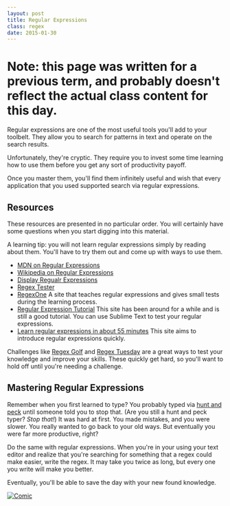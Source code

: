 ```yaml
---
layout: post
title: Regular Expressions
class: regex
date: 2015-01-30
---
```


# Note: this page was written for a previous term, and probably doesn't reflect the actual class content for this day.

Regular expressions are one of the most useful tools you'll add to your
toolbelt. They allow you to search for patterns in text and operate on the
search results.

Unfortunately, they're cryptic. They require you to invest some time learning
how to use them before you get any sort of productivity payoff.

Once you master them, you'll find them infinitely useful and wish that every
application that you used supported search via regular expressions.

## Resources

These resources are presented in no particular order. You will certainly have
some questions when you start digging into this material.

A learning tip: you will not learn regular expressions simply by reading about
them. You'll have to try them out and come up with ways to use them.

- [MDN on Regular Expressions][mdn-regex]
- [Wikipedia on Regular Expressions][wiki-regex]
- [Display Regualr Expressions][regexper]
- [Regex Tester][regexpal]
- [RegexOne][regex-one]
  A site that teaches regular expressions and gives small tests during the
  learning process.
- [Regular Expression Tutorial][regex-dot-info]
  This site has been around for a while and is still a good tutorial. You can
  use Sublime Text to test your regular expressions.
- [Learn regular expressions in about 55 minutes][regex-in-55]
  This site aims to introduce regular expressions quickly.

Challenges like [Regex Golf][regex-golf] and [Regex Tuesday][regex-tuesday]
are a great ways to test your knowledge and improve your skills. These quickly
get hard, so you'll want to hold off until you're needing a challenge.


## Mastering Regular Expressions

Remember when you first learned to type? You probably typed via
[hunt and peck][hunt-and-peck] until someone told you to stop that. (Are you
still a hunt and peck typer? _Stop that!_) It was hard at first. You made
mistakes, and you were slower. You really wanted to go back to your old ways.
But eventually you were far more productive, right?

Do the same with regular expressions. When you're in your using your text
editor and realize that you're searching for something that a regex could make
easier, write the regex. It may take you twice as long, but every one you write
will make you better.

Eventually, you'll be able to save the day with your new found knowledge.

[![Comic](http://imgs.xkcd.com/comics/regular_expressions.png)](https://xkcd.com/208/)

[regex-one]: http://regexone.com/
[regex-dot-info]: http://www.regular-expressions.info
[regex-in-55]: http://qntm.org/files/re/re.html
[wiki-regex]: https://en.wikipedia.org/wiki/Regular_expression
[mdn-regex]: https://developer.mozilla.org/en-US/docs/Web/JavaScript/Guide/Regular_Expressions
[regexpal]: http://regexpal.com/
[regexper]: http://www.regexper.com/
[regex-tuesday]: http://callumacrae.github.io/regex-tuesday/
[regex-golf]: http://regex.alf.nu
[hunt-and-peck]: http://en.wikipedia.org/wiki/Typing#Hunt_and_peck

